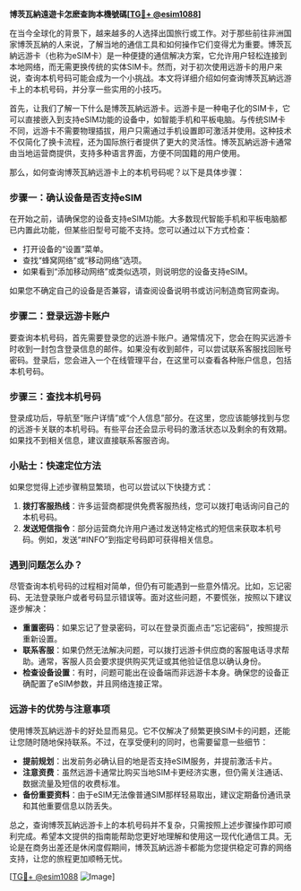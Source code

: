 **博茨瓦納遠遊卡怎麽查詢本機號碼[[TG💪+ @esim1088](https://t.me/s/esim1088)]**

在当今全球化的背景下，越来越多的人选择出国旅行或工作。对于那些前往非洲国家博茨瓦納的人来说，了解当地的通信工具和如何操作它们变得尤为重要。博茨瓦納远游卡（也称为eSIM卡）是一种便捷的通信解决方案，它允许用户轻松连接到本地网络，而无需更换传统的实体SIM卡。然而，对于初次使用远游卡的用户来说，查询本机号码可能会成为一个小挑战。本文将详细介绍如何查询博茨瓦納远游卡上的本机号码，并分享一些实用的小技巧。

首先，让我们了解一下什么是博茨瓦納远游卡。远游卡是一种电子化的SIM卡，它可以直接嵌入到支持eSIM功能的设备中，如智能手机和平板电脑。与传统SIM卡不同，远游卡不需要物理插拔，用户只需通过手机设置即可激活并使用。这种技术不仅简化了换卡流程，还为国际旅行者提供了更大的灵活性。博茨瓦納远游卡通常由当地运营商提供，支持多种语言界面，方便不同国籍的用户使用。

那么，如何查询博茨瓦納远游卡上的本机号码呢？以下是具体步骤：

### 步骤一：确认设备是否支持eSIM

在开始之前，请确保您的设备支持eSIM功能。大多数现代智能手机和平板电脑都已内置此功能，但某些旧型号可能不支持。您可以通过以下方式检查：
- 打开设备的“设置”菜单。
- 查找“蜂窝网络”或“移动网络”选项。
- 如果看到“添加移动网络”或类似选项，则说明您的设备支持eSIM。

如果您不确定自己的设备是否兼容，请查阅设备说明书或访问制造商官网查询。

### 步骤二：登录远游卡账户

要查询本机号码，首先需要登录您的远游卡账户。通常情况下，您会在购买远游卡时收到一封包含登录信息的邮件。如果没有收到邮件，可以尝试联系客服找回账号密码。登录后，您会进入一个在线管理平台，在这里可以查看各种账户信息，包括本机号码。

### 步骤三：查找本机号码

登录成功后，导航至“账户详情”或“个人信息”部分。在这里，您应该能够找到与您的远游卡关联的本机号码。有些平台还会显示号码的激活状态以及剩余的有效期。如果找不到相关信息，建议直接联系客服咨询。

### 小贴士：快速定位方法

如果您觉得上述步骤稍显繁琐，也可以尝试以下快捷方式：
1. **拨打客服热线**：许多运营商都提供免费客服热线，您可以拨打电话询问自己的本机号码。
2. **发送短信指令**：部分运营商允许用户通过发送特定格式的短信来获取本机号码。例如，发送“#INFO”到指定号码即可获得相关信息。

### 遇到问题怎么办？

尽管查询本机号码的过程相对简单，但仍有可能遇到一些意外情况。比如，忘记密码、无法登录账户或者号码显示错误等。面对这些问题，不要慌张，按照以下建议逐步解决：
- **重置密码**：如果忘记了登录密码，可以在登录页面点击“忘记密码”，按照提示重新设置。
- **联系客服**：如果仍然无法解决问题，可以拨打远游卡供应商的客服电话寻求帮助。通常，客服人员会要求提供购买凭证或其他验证信息以确认身份。
- **检查设备设置**：有时，问题可能出在设备端而非远游卡本身。确保您的设备正确配置了eSIM参数，并且网络连接正常。

### 远游卡的优势与注意事项

使用博茨瓦納远游卡的好处显而易见。它不仅解决了频繁更换SIM卡的问题，还能让您随时随地保持联系。不过，在享受便利的同时，也需要留意一些细节：
- **提前规划**：出发前务必确认目的地是否支持eSIM服务，并提前激活卡片。
- **注意资费**：虽然远游卡通常比购买当地SIM卡更经济实惠，但仍需关注通话、数据流量及短信的收费标准。
- **备份重要资料**：由于eSIM无法像普通SIM那样轻易取出，建议定期备份通讯录和其他重要信息以防丢失。

总之，查询博茨瓦納远游卡上的本机号码并不复杂，只需按照上述步骤操作即可顺利完成。希望本文提供的指南能帮助您更好地理解和使用这一现代化通信工具。无论是在商务出差还是休闲度假期间，博茨瓦納远游卡都能为您提供稳定可靠的网络支持，让您的旅程更加顺畅无忧。

[[TG💪+ @esim1088](https://t.me/s/esim1088) ![Image](https://i.postimg.cc/4NQfJmqS/Snipaste-2025-05-13-00-14-12.png)]